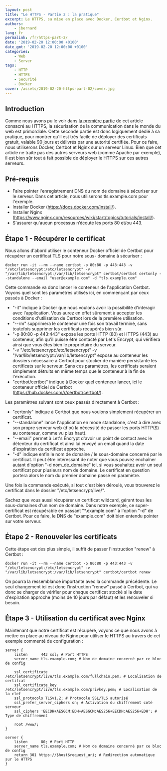 ```yaml
---
layout: post
title: "Le HTTPS - Partie 2 : la pratique"
excerpt: Le HTTPS, sa mise en place avec Docker, Certbot et Nginx.
authors:
    - jbernard
lang: fr
permalink: /fr/https-part-2/
date: '2019-02-20 12:00:00 +0100'
date_gmt: '2019-02-20 12:00:00 +0100'
categories:
    - Web
    - Server
tags:
    - HTTP
    - HTTPS
    - Securité
    - Docker
cover: /assets/2019-02-20-https-part-02/cover.jpg
---
```


## Introduction
Comme nous avons pu le voir dans [la première partie](/fr/https-part-1/) de cet article consacré au HTTPS, la sécurisation de la communication dans le monde du web est primordiale. Cette seconde partie est donc logiquement dédié à sa pratique, pour montrer qu'il est très facile de déployer des certificats gratuit, valable 90 jours et délivrés par une autorité certifiée. Pour ce faire, nous utiliserons Docker, Certbot et Nginx sur un serveur Linux. Bien que cet article ne traite pas des autres serveurs web (comme Apache par exemple), il est bien sûr tout à fait possible de déployer le HTTPS sur ces autres serveurs.

## Pré-requis 

- Faire pointer l'enregistrement DNS du nom de domaine à sécuriser sur le serveur. Dans cet article, nous utiliserons tls.example.com pour l'exemple. 
- Installer Docker (https://docs.docker.com/install/). 
- Installer Nginx (https://www.nginx.com/resources/wiki/start/topics/tutorials/install/). 
- S'assurer qu'aucun processus n’écoute les ports 80 et/ou 443. 

## Étape 1 - Récupérer le certificat

Nous allons d'abord utiliser le conteneur Docker officiel de Certbot pour récupérer un certificat TLS pour notre sous- domaine à sécuriser :

```
docker run -it --rm --name certbot -p 80:80 -p 443:443 -v "/etc/letsencrypt:/etc/letsencrypt" -v "/var/lib/letsencrypt:/var/lib/letsencrypt" certbot/certbot certonly --standalone --email "user@example.com" -d "tls.example.com"
```

Cette commande va donc lancer le conteneur de l'application Certbot. Voyons quel sont les paramètres utilisés ici, en commençant par ceux passés à Docker :
- "-it" indique à Docker que nous voulons avoir la possibilité d'interagir avec l'application. Vous aurez en effet sûrement à accepter les conditions d'utilisation de Certbot lors de la première utilisation. 
- "--rm" supprimera le conteneur une fois son travail terminé, sans toutefois supprimer les certificats récupérés bien sûr. 
- "-p 80:80 -p 443:443" expose les ports HTTP (80) et HTTPS (443) au conteneur, afin qu'il puisse être contacté par Let's Encrypt, qui vérifiera ainsi que vous êtes bien le propriétaire du serveur. 
- "-v "/etc/letsencrypt:/etc/letsencrypt" -v "/var/lib/letsencrypt:/var/lib/letsencrypt" expose au conteneur les dossiers nécessaire à Certbot pour stocker de manière persistante les certificats sur le serveur. Sans ces paramètres, les certificats seraient simplement détruits en même temps que le conteneur à la fin de l'exécution. 
- "certbot/certbot" indique à Docker quel conteneur lancer, ici le conteneur officiel de Certbot (https://hub.docker.com/r/certbot/certbot/).

Les paramètres suivant sont ceux passés directement à Certbot :
- "certonly" indique à Certbot que nous voulons simplement récupérer un certificat. 
- "--standalone" lance l'application en mode standalone, c'est à dire avec son propre serveur web (d'où la nécessité de passer les ports HTTP(S) au conteneur, comme vu plus haut). 
- "--email" permet à Let's Encrypt d'avoir un point de contact avec le détenteur du certificat et ainsi lui envoyé un email quand la date d'expiration du certificat approche. 
- "-d" indique enfin le nom de domaine / le sous-domaine concerné par le certificat. Il peut être intéressant de noter que vous pouvez enchaîner autant d'option "-d nom_de_domaine" ici, si vous souhaitez avoir un seul certificat pour plusieurs nom de domaine. Le certificat en question portera alors le nom du premier domaine passé en paramètre. 

Une fois la commande exécuté, si tout c'est bien déroulé, vous trouverez le certificat dans le dossier "/etc/letsencrypt/live/". 

Sachez que vous aussi récupérer un certificat wildcard, gérant tous les sous-domaines d'un nom de domaine. Dans notre exemple, ce super-certificat est récupérable en passant "*.example.com" à l'option "-d" de Certbot. Pour ce faire, le DNS de "example.com" doit bien entendu pointer sur votre serveur.

## Étape 2 - Renouveler les certificats

Cette étape est des plus simple, il suffit de passer l'instruction "renew" à Certbot :
```
docker run -it --rm --name certbot -p 80:80 -p 443:443 -v "/etc/letsencrypt:/etc/letsencrypt" -v "/var/lib/letsencrypt:/var/lib/letsencrypt" certbot/certbot renew
```

On pourra la ressemblance importante avec la commande précédente. Le seul changement ici est donc l'instruction "renew" passé à Certbot, qui va donc se charger de vérifier pour chaque certificat stocké si la date d'expiration approche (moins de 10 jours par défaut) et les renouveler si besoin. 
 
## Étape 3 - Utilisation du certificat avec Nginx

Maintenant que notre certificat est récupéré, voyons ce que nous avons à mettre en place au niveau de Nginx pour utiliser le HTTPS au travers de cet exemple commenté de configuration :
```
server {
    listen      443 ssl; # Port HTTPS
    server_name tls.example.com; # Nom de domaine concerné par ce bloc de config

    ssl_certificate /etc/letsencrypt/live/tls.example.com/fullchain.pem; # Localisation de certifcat 
    ssl_certificate_key /etc/letsencrypt/live/tls.example.com/privkey.pem; # Localisation de la clef
    ssl_protocols TLSv1.2; # Protocole SSL/TLS autorisé 
    ssl_prefer_server_ciphers on; # Activation du chiffrement coté serveur
    ssl_ciphers 'EECDH+AESGCM:EDH+AESGCM:AES256+EECDH:AES256+EDH'; # Type de chiffrement 
    
    root /www/;
}

server {
    listen      80; # Port HTTP
    server_name tls.example.com; # Nom de domaine concerné par ce bloc de config
    return 301 https://$host$request_uri; # Redirection automatique sur le HTTPS
}
```
